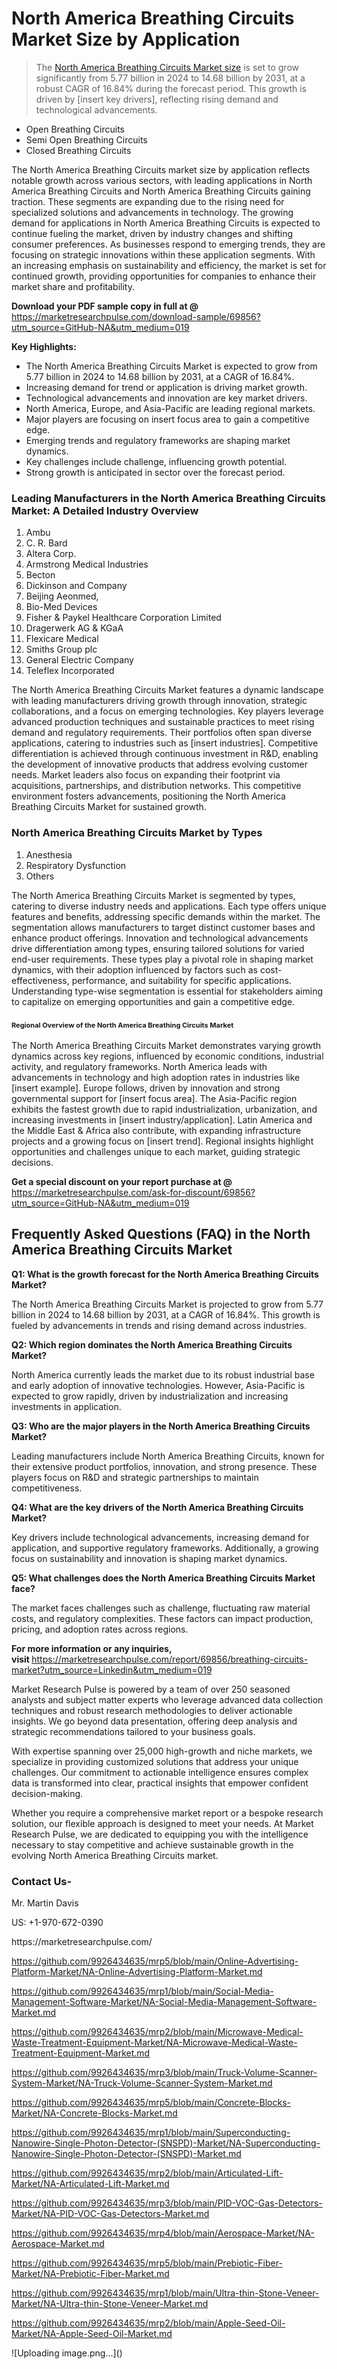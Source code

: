 <h1>North America Breathing Circuits Market&nbsp;Size by Application</h1><blockquote><p>The <a href="https://marketresearchpulse.com/download-sample/69856?utm_source=GitHub-NA&amp;utm_medium=019">North America Breathing Circuits Market size</a> is set to grow significantly from 5.77 billion in 2024 to 14.68 billion by 2031, at a robust CAGR of 16.84% during the forecast period. This growth is driven by [insert key drivers], reflecting rising demand and technological advancements.</p></blockquote><ul><li>Open Breathing Circuits<li> Semi Open Breathing Circuits<li> Closed Breathing Circuits</li></ul><p>The North America Breathing Circuits market size by application reflects notable growth across various sectors, with leading applications in North America Breathing Circuits and North America Breathing Circuits gaining traction. These segments are expanding due to the rising need for specialized solutions and advancements in technology. The growing demand for applications in North America Breathing Circuits is expected to continue fueling the market, driven by industry changes and shifting consumer preferences. As businesses respond to emerging trends, they are focusing on strategic innovations within these application segments. With an increasing emphasis on sustainability and efficiency, the market is set for continued growth, providing opportunities for companies to enhance their market share and profitability.</p><p><strong>Download your PDF sample copy in full at @ </strong><a href="https://marketresearchpulse.com/download-sample/69856?utm_source=GitHub-NA&amp;utm_medium=019">https://marketresearchpulse.com/download-sample/69856?utm_source=GitHub-NA&amp;utm_medium=019</a></p><p><strong>Key Highlights: </strong></p><ul><li>The North America Breathing Circuits Market is expected to grow from 5.77 billion in 2024 to 14.68 billion by 2031, at a CAGR of 16.84%.</li><li>Increasing demand for trend or application is driving market growth.</li><li>Technological advancements and innovation are key market drivers.</li><li>North America, Europe, and Asia-Pacific are leading regional markets.</li><li>Major players are focusing on insert focus area to gain a competitive edge.</li><li>Emerging trends and regulatory frameworks are shaping market dynamics.</li><li>Key challenges include challenge, influencing growth potential.</li><li>Strong growth is anticipated in sector over the forecast period.</li></ul><h3>Leading Manufacturers in the North America Breathing Circuits Market: A Detailed Industry Overview</h3><ol><li>Ambu</li><li>C. R. Bard</li><li>Altera Corp.</li><li>Armstrong Medical Industries</li><li>Becton</li><li>Dickinson and Company</li><li>Beijing Aeonmed,</li><li>Bio-Med Devices</li><li>Fisher & Paykel Healthcare Corporation Limited</li><li>Dragerwerk AG & KGaA</li><li>Flexicare Medical</li><li>Smiths Group plc</li><li>General Electric Company</li><li>Teleflex Incorporated</li></ol><div class="flex max-w-full flex-col flex-grow"><div class="min-h-8 text-message flex w-full flex-col items-end gap-2 whitespace-normal break-words [.text-message+&amp;]:mt-5" dir="auto" data-message-author-role="assistant" data-message-id="fd8432e4-4910-450d-b182-61b7bfb0a01f" data-message-model-slug="gpt-4o"><div class="flex w-full flex-col gap-1 empty:hidden first:pt-[3px]"><div class="markdown prose w-full break-words dark:prose-invert light"><p>The North America Breathing Circuits Market features a dynamic landscape with leading manufacturers driving growth through innovation, strategic collaborations, and a focus on emerging technologies. Key players leverage advanced production techniques and sustainable practices to meet rising demand and regulatory requirements. Their portfolios often span diverse applications, catering to industries such as [insert industries]. Competitive differentiation is achieved through continuous investment in R&amp;D, enabling the development of innovative products that address evolving customer needs. Market leaders also focus on expanding their footprint via acquisitions, partnerships, and distribution networks. This competitive environment fosters advancements, positioning the North America Breathing Circuits Market for sustained growth.</p></div></div></div></div><h3>North America Breathing Circuits Market by Types</h3><ol><li>Anesthesia<li> Respiratory Dysfunction<li> Others</li></ol><div class="flex max-w-full flex-col flex-grow"><div class="min-h-8 text-message flex w-full flex-col items-end gap-2 whitespace-normal break-words [.text-message+&amp;]:mt-5" dir="auto" data-message-author-role="assistant" data-message-id="084470be-0bb7-4664-bddf-5156b4f41249" data-message-model-slug="gpt-4o-mini"><div class="flex w-full flex-col gap-1 empty:hidden first:pt-[3px]"><div class="markdown prose w-full break-words dark:prose-invert light"><p>The North America Breathing Circuits Market is segmented by types, catering to diverse industry needs and applications. Each type offers unique features and benefits, addressing specific demands within the market. The segmentation allows manufacturers to target distinct customer bases and enhance product offerings. Innovation and technological advancements drive differentiation among types, ensuring tailored solutions for varied end-user requirements. These types play a pivotal role in shaping market dynamics, with their adoption influenced by factors such as cost-effectiveness, performance, and suitability for specific applications. Understanding type-wise segmentation is essential for stakeholders aiming to capitalize on emerging opportunities and gain a competitive edge.</p></div></div></div></div><h3><span style="font-size: 11px;">Regional Overview of the North America Breathing Circuits Market</span></h3><div class="flex max-w-full flex-col flex-grow"><div class="min-h-8 text-message flex w-full flex-col items-end gap-2 whitespace-normal break-words [.text-message+&amp;]:mt-5" dir="auto" data-message-author-role="assistant" data-message-id="e9038762-ce64-4e30-91c9-9bd413514231" data-message-model-slug="gpt-4o-mini"><div class="flex w-full flex-col gap-1 empty:hidden first:pt-[3px]"><div class="markdown prose w-full break-words dark:prose-invert light"><p>The North America Breathing Circuits Market demonstrates varying growth dynamics across key regions, influenced by economic conditions, industrial activity, and regulatory frameworks. North America leads with advancements in technology and high adoption rates in industries like [insert example]. Europe follows, driven by innovation and strong governmental support for [insert focus area]. The Asia-Pacific region exhibits the fastest growth due to rapid industrialization, urbanization, and increasing investments in [insert industry/application]. Latin America and the Middle East &amp; Africa also contribute, with expanding infrastructure projects and a growing focus on [insert trend]. Regional insights highlight opportunities and challenges unique to each market, guiding strategic decisions.</p></div></div></div></div><p><strong>Get a special discount on your report purchase at @ </strong><a href="https://marketresearchpulse.com/ask-for-discount/69856?utm_source=GitHub-NA&amp;utm_medium=019">https://marketresearchpulse.com/ask-for-discount/69856?utm_source=GitHub-NA&amp;utm_medium=019</a></p><h2>Frequently Asked Questions (FAQ) in the North America Breathing Circuits Market</h2><p><strong>Q1: What is the growth forecast for the North America Breathing Circuits Market?</strong></p><p>The North America Breathing Circuits Market is projected to grow from 5.77 billion in 2024 to 14.68 billion by 2031, at a CAGR of 16.84%. This growth is fueled by advancements in trends and rising demand across industries.</p><p><strong>Q2: Which region dominates the North America Breathing Circuits Market?</strong></p><p>North America currently leads the market due to its robust industrial base and early adoption of innovative technologies. However, Asia-Pacific is expected to grow rapidly, driven by industrialization and increasing investments in application.</p><p><strong>Q3: Who are the major players in the North America Breathing Circuits Market?</strong></p><p>Leading manufacturers include North America Breathing Circuits, known for their extensive product portfolios, innovation, and strong presence. These players focus on R&amp;D and strategic partnerships to maintain competitiveness.</p><p><strong>Q4: What are the key drivers of the North America Breathing Circuits Market?</strong></p><p>Key drivers include technological advancements, increasing demand for application, and supportive regulatory frameworks. Additionally, a growing focus on sustainability and innovation is shaping market dynamics.</p><p><strong>Q5: What challenges does the North America Breathing Circuits Market face?</strong></p><p>The market faces challenges such as challenge, fluctuating raw material costs, and regulatory complexities. These factors can impact production, pricing, and adoption rates across regions.</p><p><strong>For more information or any inquiries, visit&nbsp;</strong><a href="https://marketresearchpulse.com/report/69856/breathing-circuits-market?utm_source=Linkedin&utm_medium=019">https://marketresearchpulse.com/report/69856/breathing-circuits-market?utm_source=Linkedin&utm_medium=019</a></p><p>Market Research Pulse is powered by a team of over 250 seasoned analysts and subject matter experts who leverage advanced data collection techniques and robust research methodologies to deliver actionable insights. We go beyond data presentation, offering deep analysis and strategic recommendations tailored to your business goals.</p><p>With expertise spanning over 25,000 high-growth and niche markets, we specialize in providing customized solutions that address your unique challenges. Our commitment to actionable intelligence ensures complex data is transformed into clear, practical insights that empower confident decision-making.</p><p>Whether you require a comprehensive market report or a bespoke research solution, our flexible approach is designed to meet your needs. At Market Research Pulse, we are dedicated to equipping you with the intelligence necessary to stay competitive and achieve sustainable growth in the evolving North America Breathing Circuits market.</p><h3><strong>Contact Us-</strong></h3><p>Mr. Martin Davis</p><p>US: +1-970-672-0390</p><p>https://marketresearchpulse.com/</p><p><a href="https://github.com/9926434635/mrp5/blob/main/Online-Advertising-Platform-Market/NA-Online-Advertising-Platform-Market.md">https://github.com/9926434635/mrp5/blob/main/Online-Advertising-Platform-Market/NA-Online-Advertising-Platform-Market.md</a></p><p><a href="https://github.com/9926434635/mrp1/blob/main/Social-Media-Management-Software-Market/NA-Social-Media-Management-Software-Market.md">https://github.com/9926434635/mrp1/blob/main/Social-Media-Management-Software-Market/NA-Social-Media-Management-Software-Market.md</a></p><p><a href="https://github.com/9926434635/mrp2/blob/main/Microwave-Medical-Waste-Treatment-Equipment-Market/NA-Microwave-Medical-Waste-Treatment-Equipment-Market.md">https://github.com/9926434635/mrp2/blob/main/Microwave-Medical-Waste-Treatment-Equipment-Market/NA-Microwave-Medical-Waste-Treatment-Equipment-Market.md</a></p><p><a href="https://github.com/9926434635/mrp3/blob/main/Truck-Volume-Scanner-System-Market/NA-Truck-Volume-Scanner-System-Market.md">https://github.com/9926434635/mrp3/blob/main/Truck-Volume-Scanner-System-Market/NA-Truck-Volume-Scanner-System-Market.md</a></p><p><a href="https://github.com/9926434635/mrp5/blob/main/Concrete-Blocks-Market/NA-Concrete-Blocks-Market.md">https://github.com/9926434635/mrp5/blob/main/Concrete-Blocks-Market/NA-Concrete-Blocks-Market.md</a></p><p><a href="https://github.com/9926434635/mrp1/blob/main/Superconducting-Nanowire-Single-Photon-Detector-(SNSPD)-Market/NA-Superconducting-Nanowire-Single-Photon-Detector-(SNSPD)-Market.md">https://github.com/9926434635/mrp1/blob/main/Superconducting-Nanowire-Single-Photon-Detector-(SNSPD)-Market/NA-Superconducting-Nanowire-Single-Photon-Detector-(SNSPD)-Market.md</a></p><p><a href="https://github.com/9926434635/mrp2/blob/main/Articulated-Lift-Market/NA-Articulated-Lift-Market.md">https://github.com/9926434635/mrp2/blob/main/Articulated-Lift-Market/NA-Articulated-Lift-Market.md</a></p><p><a href="https://github.com/9926434635/mrp3/blob/main/PID-VOC-Gas-Detectors-Market/NA-PID-VOC-Gas-Detectors-Market.md">https://github.com/9926434635/mrp3/blob/main/PID-VOC-Gas-Detectors-Market/NA-PID-VOC-Gas-Detectors-Market.md</a></p><p><a href="https://github.com/9926434635/mrp4/blob/main/Aerospace-Market/NA-Aerospace-Market.md">https://github.com/9926434635/mrp4/blob/main/Aerospace-Market/NA-Aerospace-Market.md</a></p><p><a href="https://github.com/9926434635/mrp5/blob/main/Prebiotic-Fiber-Market/NA-Prebiotic-Fiber-Market.md">https://github.com/9926434635/mrp5/blob/main/Prebiotic-Fiber-Market/NA-Prebiotic-Fiber-Market.md</a></p><p><a href="https://github.com/9926434635/mrp1/blob/main/Ultra-thin-Stone-Veneer-Market/NA-Ultra-thin-Stone-Veneer-Market.md">https://github.com/9926434635/mrp1/blob/main/Ultra-thin-Stone-Veneer-Market/NA-Ultra-thin-Stone-Veneer-Market.md</a></p><p><a href="https://github.com/9926434635/mrp2/blob/main/Apple-Seed-Oil-Market/NA-Apple-Seed-Oil-Market.md">https://github.com/9926434635/mrp2/blob/main/Apple-Seed-Oil-Market/NA-Apple-Seed-Oil-Market.md</a></p>
![Uploading image.png…]()

